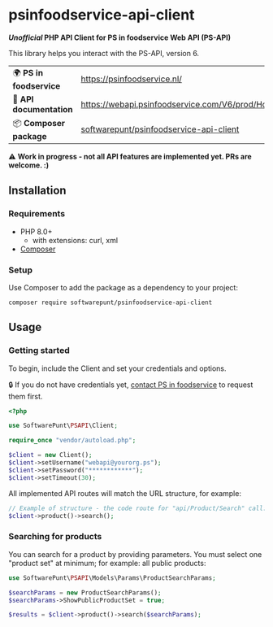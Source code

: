 # psinfoodservice-api-client
***Unofficial* PHP API Client for PS in foodservice Web API (PS-API)**

This library helps you interact with the PS-API, version 6.

<table>
  <tbody>
    <tr>
      <td>🌍 <strong>PS in foodservice</strong></td>
      <td><a href="https://psinfoodservice.nl/">https://psinfoodservice.nl/</a></td>
    </tr>
    <tr>
      <td>📕 <strong>API documentation</strong></td>
      <td><a href="https://webapi.psinfoodservice.com/V6/prod/Home/EN">https://webapi.psinfoodservice.com/V6/prod/Home/EN</a></td>
    </tr>
    <tr>
      <td>📦 <strong>Composer package</strong></td>
      <td><a href="https://packagist.org/packages/softwarepunt/psinfoodservice-api-client">softwarepunt/psinfoodservice-api-client</a></td>
    </tr>
  </tbody>
</table>

⚠ **Work in progress - not all API features are implemented yet. PRs are welcome. :)**

## Installation
### Requirements
- PHP 8.0+
  - with extensions: curl, xml 
- [Composer](https://getcomposer.org/)

### Setup
Use Composer to add the package as a dependency to your project:

```shell
composer require softwarepunt/psinfoodservice-api-client
```

## Usage
### Getting started
To begin, include the Client and set your credentials and options. 

🔒 If you do not have credentials yet, [contact PS in foodservice](https://webapi.psinfoodservice.com/V6/prod/Home/EN) to request them first.

```php
<?php

use SoftwarePunt\PSAPI\Client;

require_once "vendor/autoload.php";

$client = new Client();
$client->setUsername("webapi@yourorg.ps");
$client->setPassword("************");
$client->setTimeout(30);
```

All implemented API routes will match the URL structure, for example:

```php
// Example of structure - the code route for "api/Product/Search" call:
$client->product()->search(); 
```

### Searching for products
You can search for a product by providing parameters. You must select one "product set" at minimum; for example: all public products:

```php
use SoftwarePunt\PSAPI\Models\Params\ProductSearchParams;

$searchParams = new ProductSearchParams();
$searchParams->ShowPublicProductSet = true;

$results = $client->product()->search($searchParams);
```